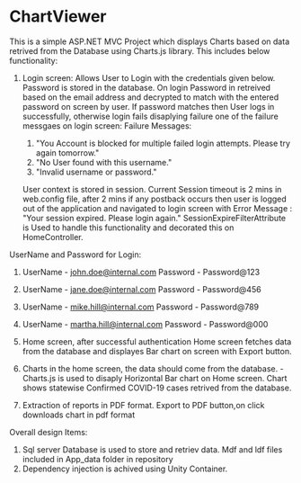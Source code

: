 # ChartViewer

This is a simple ASP.NET MVC Project which displays Charts based on data retrived from the Database using Charts.js library.
This includes below functionality:
1. Login screen:
	Allows User to Login with the credentials given below. Password is stored in the database. On login Password in retreived based on the email address and decrypted to match with the entered password on screen by user. If password matches then User logs in successfully, otherwise login fails disaplying failure one of the failure messgaes on login screen:
	Failure Messages:
	1. "You Account is blocked for multiple failed login attempts. Please try again tomorrow."
	2. "No User found with this username."
	3. "Invalid username or password."
	
	User context is stored in session. Current Session timeout is 2 mins in web.config file, after 2 mins if any postback occurs then user is logged out of the application and navigated to login screen with Error Message : 
	"Your session expired. Please login again."
	SessionExpireFilterAttribute is Used to handle this functionality and decorated this on HomeController.	
	
UserName and Password for Login:
1. UserName - john.doe@internal.com  Password - Password@123
2. UserName - jane.doe@internal.com  Password - Password@456
3. UserName - mike.hill@internal.com  Password - Password@789
4. UserName - martha.hill@internal.com  Password - Password@000
	
	
2. Home screen, after successful authentication Home screen fetches data from the database and displayes Bar chart on screen with Export button.
3. Charts in the home screen, the data should come from the database. - Charts.js is used to disaply Horizontal Bar chart on Home screen. Chart shows statewise Confirmed COVID-19 	 cases retrived from the database.
4. Extraction of reports in PDF format. Export to PDF button,on click downloads chart in pdf format


Overall design Items:
1. Sql server Database is used to store and retriev data. Mdf and ldf files included in App_data folder in repository
2. Dependency injection is achived using Unity Container.


